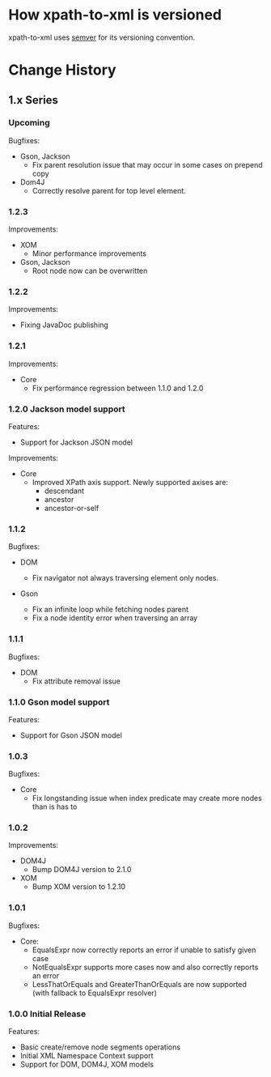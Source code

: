 # How xpath-to-xml is versioned

xpath-to-xml uses [semver](http://semver.org/) for its versioning convention.

# Change History

## 1.x Series

### Upcoming

Bugfixes:

- Gson, Jackson
  - Fix parent resolution issue that may occur in some cases on prepend copy
- Dom4J
  - Correctly resolve parent for top level element.

### 1.2.3

Improvements:

- XOM
  - Minor performance improvements
- Gson, Jackson
  - Root node now can be overwritten

### 1.2.2

Improvements:

- Fixing JavaDoc publishing

### 1.2.1

Improvements:

- Core
  - Fix performance regression between 1.1.0 and 1.2.0

### 1.2.0 Jackson model support

Features:

- Support for Jackson JSON model

Improvements:

- Core
  - Improved XPath axis support. Newly supported axises are:
    - descendant
    - ancestor
    - ancestor-or-self

### 1.1.2

Bugfixes:

- DOM
  - Fix navigator not always traversing element only nodes.

- Gson
  - Fix an infinite loop while fetching nodes parent
  - Fix a node identity error when traversing an array

### 1.1.1

Bugfixes:

- DOM 
  - Fix attribute removal issue

### 1.1.0 Gson model support

Features:

- Support for Gson JSON model

### 1.0.3

Bugfixes:

- Core
  - Fix longstanding issue when index predicate may create more nodes than is has to

### 1.0.2

Improvements:

- DOM4J
  - Bump DOM4J version to 2.1.0
- XOM
  - Bump XOM version to 1.2.10

### 1.0.1

Bugfixes:

- Core:
  - EqualsExpr now correctly reports an error if unable to satisfy given case
  - NotEqualsExpr supports more cases now and also correctly reports an error
  - LessThatOrEquals and GreaterThanOrEquals are now supported (with fallback to EqualsExpr resolver) 

### 1.0.0 Initial Release

Features:

- Basic create/remove node segments operations
- Initial XML Namespace Context support 
- Support for DOM, DOM4J, XOM models
